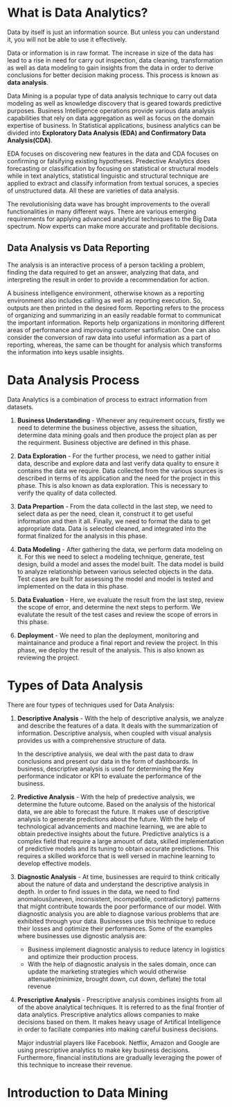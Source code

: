 # What is Data Analytics?
Data by itself is just an information source. But unless you can understand it, you will not be able to use it effectively.

Data or information is in raw format. The increase in size of the data has lead to a rise in need for carry out inspection, data cleaning, transformation as well as data modeling to gain insights from the data in order to derive conclusions for better decision making process. This process is known as **data analysis**.

Data Mining is a popular type of data analysis technique to carry out data modeling as well as knowledge discovery that is geared towards predictive purposes. Business Intelligence operations provide various data analysis capabilities that rely on data aggregation as well as focus on the domain expertise of business. In Statistical applications, business analytics can be divided into **Exploratory Data Analysis (EDA) and Confirmatory Data Analysis(CDA)**.

EDA focuses on discovering new features in the data and CDA focuses on confirming or falsifying existing hypotheses. Predective Analytics does forecasting or classification by focusing on statistical or structural models while in text analytics, statistical linguistic and structural technique are applied to extract and classify information from textual soruces, a species of unstructured data. All these are varieties of data analysis.

The revolutionising data  wave has brought improvements to the overall functionalities in many different ways. There are various emerging requirements for applying advanced analytical techniques to the Big Data spectrum. Now experts can make more accurate and profitable decisions.

## Data Analysis vs Data Reporting
The analysis is an interactive process of a person tackling a problem, finding the data required to get an answer, analyzing that data, and interpreting the result in order to provide a recommendation for action.

A business intelligence environment, otherwise known as a reporting environment also includes calling as well as reporting execution. So, outputs are then printed in the desired form. Reporting refers to the process of organizing and summarizing in an easily readable format to communicat the important information. Reports help organizations in monitoring different areas of performance and improving customer sartisfication. One can also consider the conversion of raw data into useful information as a part of reporting, whereas, the same can be thought for analysis which transforms the information into keys usable insights.

# Data Analysis Process
Data Analytics is a combination of process to extract information from datasets.

1. **Business Understanding** - Whenever any requirement occurs, firstly we need to determine the business objective, assess the situation, determine data mining goals and then produce the project plan as per the requirment. Business objective are defined in this phase.

2. **Data Exploration** - For the further process, we need to gather initial data, describe and explore data and last verify data quality to ensure it contains the data we require. Data collected from the various sources is described in terms of its application and the need for the project in this phase. This is also known as data exploration. This is necessary to verify the quality of data collected.

3. **Data Prepartion** - From the data collectd in the last step, we need to select data as per the need, clean it, construct it to get useful information and then it all. Finally, we need to format the data to get appropriate data. Data is selected cleaned, and integrated into the format finalized for the analysis in this phase.

4. **Data Modeling** - After gathering the data, we perform data modeling on it. For this we need to select a modeling technique, generate, test design, build a model and asses the model built. The data model is build to analyze relationship between various selected objects in the data. Test cases are built for assessing the model and model is tested and implemented on the data in this phase.

5. **Data Evaluation** - Here, we evaluate the result from the last step, review the scope of error, and determine the next steps to perform. We evalutate the result of the test cases and review the scope of errors in this phase.

6. **Deployment** - We need to plan the deployment, monitoring and maintainance and produce a final report and review the project. In this phase, we deploy the result of the analysis. This is also known as reviewing the project.


# Types of Data Analysis
There are four types of techniques used for Data Analysis:

1. **Descriptive Analysis** - With the help of descriptive analysis, we analyze and describe the features of a data. It deals with the summarization of information. Descriptive analysis, when coupled with visual analysis provides us with a comprehensive structure of data.

    In the descriptive analysis, we deal with the past data to draw conclusions and present our data in the form of dashboards. In business, descriptive analysis is used for determining the Key performance indicator or KPI to evaluate the performance of the business.

2. **Predictive Analysis** - With the help of predective analysis, we determine the future outcome. Based on the analysis of the historical data, we are able to forecast the future. It makes use of descriptive analysis to generate predictions about the future. With the help of technological advancements and machine learning, we are able to obtain predective insights about the future.
    Predictive analytics is a complex field that require a large amount of data, skilled implementation of predictive models and its tuning to obtain accurate predictions. This requires a skilled workforce that is well versed in machine learning to develop effective models.

3. **Diagnostic Analysis** -  At time, businesses are requird to think critically about the nature of data and understand the descriptive analysis in depth. In order to find issues in the data, we need to find anomalous(uneven, inconsistent, incompatible, contradictory) patterns that might contribute towards the poor performance of our model.
    With diagnostic analysis you are able to diagnose various problems that are exhibited through your data. Businesses use this technique to reduce their losses and optimize their performances. Some of the examples where businesses use dignostic analysis are:
    - Business implement diagnostic analysis to reduce latency in logistics and optimize their production process.
    - With the help of diagnostic analysis in the sales domain, once can update the marketing strategies which would otherwise attenuate(minimize, brought down, cut down, deflate) the total revenue

4. **Prescriptive Analysis** - Prescriptive analysis combines insights from all of the above analytical techniques. It is referred to as the final frontier of data analytics. Prescriptive analytics allows companies to make decisions based on them. It makes heavy usage of Artifical Intelligence in order to faciliate companies into making careful business decisions.

    Major industrial players like Facebook. Netflix, Amazon and Google are using prescriptive analytics to make key business decisions. Furthermore, financial institutions are gradually leveraging the power of this technique to increase their revenue.

# Introduction to Data Mining
